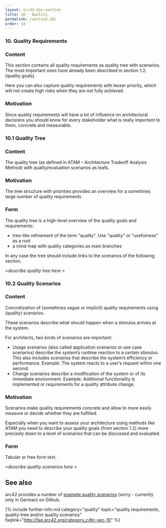 ```yaml
---
layout: arc42-doc-section
title: 10 - Quality
permalink: /section-10/
order: 14
---
```


### 10. Quality Requirements

<div class="arc42-help" markdown="1">

### Content
This section contains all quality requirements as quality tree with scenarios.
The most important ones have already been described in section 1.2. (quality goals)

Here you can also capture quality requirements with lesser priority,
which will not create high risks when they are not fully achieved.

### Motivation
Since quality requirements will have a lot of influence on architectural
decisions you should know for every stakeholder what is really important to them,
concrete and measurable.
</div>


### 10.1 Quality Tree
<div class="arc42-help" markdown="1">

### Content
The quality tree (as defined in ATAM – Architecture Tradeoff Analysis Method) with quality/evaluation scenarios as leafs.

### Motivation
The tree structure with priorities provides an overview for a sometimes large number of quality requirements.

### Form
The quality tree is a high-level overview of the quality goals and requirements:

* tree-like refinement of the term "quality". Use "quality" or "usefulness" as a root
* a mind map with quality categories as main branches

In any case the tree should include links to the scenarios of the following section.

</div>

_&lt;describe quality tree here >_

### 10.2 Quality Scenarios

<div class="arc42-help" markdown="1">

### Content
Concretization of (sometimes vague or implicit) quality requirements using (quality) scenarios.

These scenarios describe what should happen when a stimulus arrives at the system.

For architects, two kinds of scenarios are important:

* Usage scenarios (also called application scenarios or use case scenarios) describe the system’s runtime reaction to a certain stimulus. This also includes scenarios that describe the system’s efficiency or performance. Example: The system reacts to a user’s request within one second.
* Change scenarios describe a modification of the system or of its immediate environment. Example: Additional functionality is implemented or requirements for a quality attribute change.

### Motivation
Scenarios make quality requirements concrete and allow to more easily measure or decide whether they are fulfilled.

Especially when you want to assess your architecture using methods like ATAM you need to describe your quality goals (from section 1.2) more precisely down to a level of scenarios that can be discussed and evaluated.

### Form
Tabular or free form text.

</div>

_&lt;describe quality scenarios here >_

## See also

arc42 provides a number of [example quality scenarios](https://github.com/arc42/quality-requirements)
(sorry - currently only in German) on Github.

{% include further-info.md
   category="quality"
   topic="quality requirements, quality-tree and/or quality scenarios"
   faqlink="http://faq.arc42.org/category_c/#c-sec-10" %}
